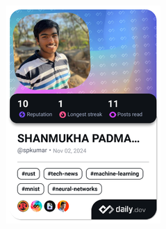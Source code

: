 <a href="https://app.daily.dev/spkumar"><img src="./devcard.png" width="356" alt="SHANMUKHA PADMA KUMAR. CHALLA's Dev Card"/></a>
